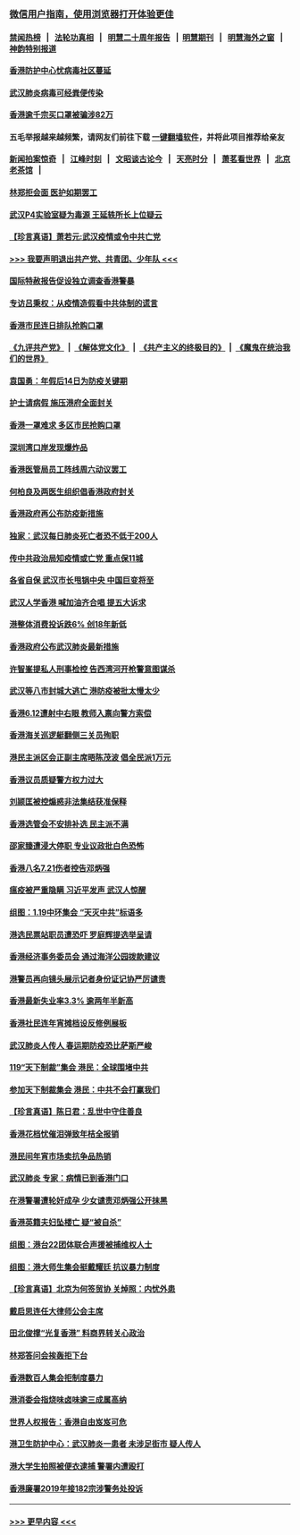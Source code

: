 ### [微信用户指南，使用浏览器打开体验更佳](https://github.com/gfw-breaker/banned-news1/blob/master/indexes/wechat-guide.md?t=0)
#### [禁闻热榜](热点新闻.md?t=0)  &nbsp;&nbsp;|&nbsp;&nbsp; [法轮功真相](https://github.com/gfw-breaker/truth/blob/master/README.md?t=0) &nbsp;&nbsp;|&nbsp;&nbsp; [明慧二十周年报告](https://github.com/gfw-breaker/mh-reports/blob/master/README.md?t=0) &nbsp;&nbsp;|&nbsp;&nbsp;[明慧期刊](https://github.com/gfw-breaker/mh-qikan) &nbsp;&nbsp;|&nbsp;&nbsp; [明慧海外之窗](https://github.com/gfw-breaker/mh-news/blob/master/README.md?t=0) &nbsp;&nbsp;|&nbsp;&nbsp; [神韵特别报道](https://github.com/gfw-breaker/mh-news/blob/master/shenyun.md?t=0)
#### [香港防护中心忧病毒社区蔓延](../pages/nsc415/n11839933.md?t=02030911) 
#### [武汉肺炎病毒可经粪便传染](../pages/nsc415/n11839939.md?t=02030911) 
#### [香港逾千宗买口罩被骗涉82万](../pages/nsc415/n11839914.md?t=02030911) 
#### 五毛举报越来越频繁，请网友们前往下载 [一键翻墙软件](https://github.com/gfw-breaker/ssr-accounts)，并将此项目推荐给亲友
#### [新闻拍案惊奇](https://github.com/gfw-breaker/banned-news1/blob/master/pages/link4.md) &nbsp;&nbsp;|&nbsp;&nbsp; [江峰时刻](https://github.com/gfw-breaker/banned-news1/blob/master/pages/link4.md) &nbsp;&nbsp;|&nbsp;&nbsp; [文昭谈古论今](https://github.com/gfw-breaker/banned-news1/blob/master/pages/link4.md) &nbsp;&nbsp;|&nbsp;&nbsp; [天亮时分](https://github.com/gfw-breaker/banned-news1/blob/master/pages/link4.md) &nbsp;&nbsp;|&nbsp;&nbsp; [萧茗看世界](https://github.com/gfw-breaker/banned-news1/blob/master/pages/link4.md) &nbsp;&nbsp;|&nbsp;&nbsp; [北京老茶馆](https://github.com/gfw-breaker/banned-news1/blob/master/pages/link4.md) &nbsp;&nbsp;|&nbsp;&nbsp; 
#### [林郑拒会面 医护如期罢工](../pages/nsc415/n11839892.md?t=02030911) 
#### [武汉P4实验室疑为毒源 王延轶所长上位疑云](../pages/nsc415/n11835543.md?t=02030911) 
#### [【珍言真语】萧若元:武汉疫情或令中共亡党](../pages/nsc415/n11829394.md?t=02030911) 
#### [>>> 我要声明退出共产党、共青团、少年队 <<<](https://github.com/begood0513/goodnews/blob/master/quit/letter.md) 
#### [国际特赦报告促设独立调查香港警暴](../pages/nsc415/n11833845.md?t=02030911) 
#### [专访吕秉权：从疫情造假看中共体制的谎言](../pages/nsc415/n11833813.md?t=02030911) 
#### [香港市民连日排队抢购口罩](../pages/nsc415/n11833794.md?t=02030911) 
#### [《九评共产党》](https://github.com/begood0513/9ping.md/blob/master/README.md) &nbsp;|&nbsp; [《解体党文化》](../../../../jtdwh.md/blob/master/README.md)  &nbsp;|&nbsp; [《共产主义的终极目的》](../../../../gczydzjmd.md/blob/master/README.md) &nbsp;|&nbsp; [《魔鬼在统治我们的世界》](../../../../mgztzwmdsj.md/blob/master/README.md) 
#### [袁国勇：年假后14日为防疫关键期](../pages/nsc415/n11831088.md?t=02030911) 
#### [护士请病假 施压港府全面封关](../pages/nsc415/n11831030.md?t=02030911) 
#### [香港一罩难求 多区市民抢购口罩](../pages/nsc415/n11831002.md?t=02030911) 
#### [深圳湾口岸发现爆炸品](../pages/nsc415/n11828802.md?t=02030911) 
#### [香港医管局员工阵线周六动议罢工](../pages/nsc415/n11828762.md?t=02030911) 
#### [何柏良及两医生组织倡香港政府封关](../pages/nsc415/n11828749.md?t=02030911) 
#### [香港政府再公布防疫新措施](../pages/nsc415/n11828716.md?t=02030911) 
#### [独家：武汉每日肺炎死亡者恐不低于200人](../pages/nsc415/n11828240.md?t=02030911) 
#### [传中共政治局知疫情或亡党 重点保11城](../pages/nsc415/n11828145.md?t=02030911) 
#### [各省自保 武汉市长甩锅中央 中国巨变将至](../pages/nsc415/n11828021.md?t=02030911) 
#### [武汉人学香港 喊加油齐合唱 提五大诉求](../pages/nsc415/n11827046.md?t=02030911) 
#### [港整体消费投诉跌6% 创18年新低](../pages/nsc415/n11817280.md?t=02030911) 
#### [香港政府公布武汉肺炎最新措施](../pages/nsc415/n11817152.md?t=02030911) 
#### [许智峯提私人刑事检控 告西湾河开枪警意图谋杀](../pages/nsc415/n11817132.md?t=02030911) 
#### [武汉等八市封城大逃亡 港防疫被批太慢太少](../pages/nsc415/n11817058.md?t=02030911) 
#### [香港6.12遭射中右眼 教师入禀向警方索偿](../pages/nsc415/n11814678.md?t=02030911) 
#### [香港海关巡逻艇翻侧三关员殉职](../pages/nsc415/n11814604.md?t=02030911) 
#### [港民主派区会正副主席晤陈茂波 倡全民派1万元](../pages/nsc415/n11814582.md?t=02030911) 
#### [香港议员质疑警方权力过大](../pages/nsc415/n11814560.md?t=02030911) 
#### [刘颕匡被控煽惑非法集结获准保释](../pages/nsc415/n11811727.md?t=02030911) 
#### [香港选管会不安排补选 民主派不满](../pages/nsc415/n11811691.md?t=02030911) 
#### [邵家臻遭浸大停职 专业议政批白色恐怖](../pages/nsc415/n11811670.md?t=02030911) 
#### [香港八名7.21伤者控告邓炳强](../pages/nsc415/n11811623.md?t=02030911) 
#### [瘟疫被严重隐瞒 习近平发声 武汉人惊醒](../pages/nsc415/n11811186.md?t=02030911) 
#### [组图：1.19中环集会 “天灭中共”标语多](../pages/nsc415/n11809514.md?t=02030911) 
#### [港选民票站职员遭恐吓 罗庭辉提选举呈请](../pages/nsc415/n11808914.md?t=02030911) 
#### [香港经济事务委员会 通过海洋公园拨款建议](../pages/nsc415/n11808906.md?t=02030911) 
#### [港警员再向镜头展示记者身份证记协严厉谴责](../pages/nsc415/n11808888.md?t=02030911) 
#### [香港最新失业率3.3% 逾两年半新高](../pages/nsc415/n11808887.md?t=02030911) 
#### [香港社民连年宵摊档设反修例展板](../pages/nsc415/n11808857.md?t=02030911) 
#### [武汉肺炎人传人 春运期防疫恐比萨斯严峻](../pages/nsc415/n11808739.md?t=02030911) 
#### [119“天下制裁”集会 港民：全球围堵中共](../pages/nsc415/n11806318.md?t=02030911) 
#### [参加天下制裁集会 港民：中共不会打赢我们](../pages/nsc415/n11806596.md?t=02030911) 
#### [【珍言真语】陈日君：乱世中守住善良](../pages/nsc415/n11806247.md?t=02030911) 
#### [香港花档忧催泪弹致年桔全报销](../pages/nsc415/n11806130.md?t=02030911) 
#### [港民间年宵市场卖抗争品热销](../pages/nsc415/n11806073.md?t=02030911) 
#### [武汉肺炎 专家：病情已到香港门口](../pages/nsc415/n11806020.md?t=02030911) 
#### [在港警署遭轮奸成孕 少女谴责邓炳强公开抹黑](../pages/nsc415/n11805981.md?t=02030911) 
#### [香港英籍夫妇坠楼亡 疑“被自杀”](../pages/nsc415/n11805937.md?t=02030911) 
#### [组图：港台22团体联合声援被捕维权人士](../pages/nsc415/n11801834.md?t=02030911) 
#### [组图：港大师生集会挺戴耀廷 抗议暴力制度](../pages/nsc415/n11799298.md?t=02030911) 
#### [【珍言真语】北京为何签贸协 关焯照：内忧外患](../pages/nsc415/n11799790.md?t=02030911) 
#### [戴启思连任大律师公会主席](../pages/nsc415/n11799306.md?t=02030911) 
#### [田北俊撑“光复香港” 料商界转关心政治](../pages/nsc415/n11799287.md?t=02030911) 
#### [林郑答问会挨轰拒下台](../pages/nsc415/n11799261.md?t=02030911) 
#### [香港数百人集会拒制度暴力](../pages/nsc415/n11796941.md?t=02030911) 
#### [港消委会指烧味卤味逾三成属高纳](../pages/nsc415/n11796815.md?t=02030911) 
#### [世界人权报告：香港自由岌岌可危](../pages/nsc415/n11796873.md?t=02030911) 
#### [港卫生防护中心：武汉肺炎一患者 未涉足街市 疑人传人](../pages/nsc415/n11796789.md?t=02030911) 
#### [港大学生拍照被便衣逮捕 警署内遭殴打](../pages/nsc415/n11794174.md?t=02030911) 
#### [香港廉署2019年接182宗涉警务处投诉](../pages/nsc415/n11793899.md?t=02030911) 

----
#### [ >>> 更早内容 <<< ](../indexes/nsc415-earlier.md)
